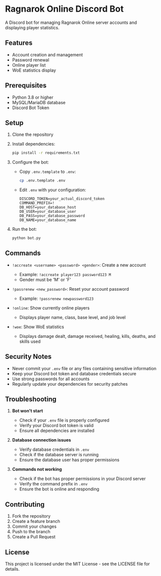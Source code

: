 # Ragnarok Online Discord Bot

A Discord bot for managing Ragnarok Online server accounts and displaying player statistics.

## Features

- Account creation and management
- Password renewal
- Online player list
- WoE statistics display

## Prerequisites

- Python 3.8 or higher
- MySQL/MariaDB database
- Discord Bot Token

## Setup

1. Clone the repository
2. Install dependencies:
   ```bash
   pip install -r requirements.txt
   ```

3. Configure the bot:
   - Copy `.env.template` to `.env`:
     ```bash
     cp .env.template .env
     ```
   - Edit `.env` with your configuration:
     ```
     DISCORD_TOKEN=your_actual_discord_token
     COMMAND_PREFIX=!
     DB_HOST=your_database_host
     DB_USER=your_database_user
     DB_PASS=your_database_password
     DB_NAME=your_database_name
     ```

4. Run the bot:
   ```bash
   python bot.py
   ```

## Commands

- `!accreate <username> <password> <gender>`: Create a new account
  - Example: `!accreate player123 password123 M`
  - Gender must be 'M' or 'F'

- `!passrenew <new_password>`: Reset your account password
  - Example: `!passrenew newpassword123`

- `!online`: Show currently online players
  - Displays player name, class, base level, and job level

- `!woe`: Show WoE statistics
  - Displays damage dealt, damage received, healing, kills, deaths, and skills used

## Security Notes

- Never commit your `.env` file or any files containing sensitive information
- Keep your Discord bot token and database credentials secure
- Use strong passwords for all accounts
- Regularly update your dependencies for security patches

## Troubleshooting

1. **Bot won't start**
   - Check if your `.env` file is properly configured
   - Verify your Discord bot token is valid
   - Ensure all dependencies are installed

2. **Database connection issues**
   - Verify database credentials in `.env`
   - Check if the database server is running
   - Ensure the database user has proper permissions

3. **Commands not working**
   - Check if the bot has proper permissions in your Discord server
   - Verify the command prefix in `.env`
   - Ensure the bot is online and responding

## Contributing

1. Fork the repository
2. Create a feature branch
3. Commit your changes
4. Push to the branch
5. Create a Pull Request

## License

This project is licensed under the MIT License - see the LICENSE file for details.
